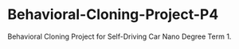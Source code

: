# Behavioral-Cloning-Project-P4
Behavioral Cloning Project for Self-Driving Car Nano Degree Term 1.
